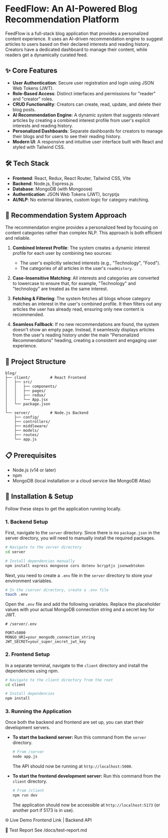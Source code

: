 # FeedFlow: An AI-Powered Blog Recommendation Platform

FeedFlow is a full-stack blog application that provides a personalized content experience. It uses an AI-driven recommendation engine to suggest articles to users based on their declared interests and reading history. Creators have a dedicated dashboard to manage their content, while readers get a dynamically curated feed.

## ✨ Core Features

-   **User Authentication**: Secure user registration and login using JSON Web Tokens (JWT).
-   **Role-Based Access**: Distinct interfaces and permissions for "reader" and "creator" roles.
-   **CRUD Functionality**: Creators can create, read, update, and delete their blog posts.
-   **AI Recommendation Engine**: A dynamic system that suggests relevant articles by creating a combined interest profile from user's explicit interests and reading history.
-   **Personalized Dashboards**: Separate dashboards for creators to manage their blogs and for users to see their reading history.
-   **Modern UI**: A responsive and intuitive user interface built with React and styled with Tailwind CSS.

## 🛠️ Tech Stack

-   **Frontend**: React, Redux, React Router, Tailwind CSS, Vite
-   **Backend**: Node.js, Express.js
-   **Database**: MongoDB (with Mongoose)
-   **Authentication**: JSON Web Tokens (JWT), bcryptjs
-   **AI/NLP**: No external libraries, custom logic for category matching.

## 🧠 Recommendation System Approach

The recommendation engine provides a personalized feed by focusing on content categories rather than complex NLP. This approach is both efficient and reliable.

1.  **Combined Interest Profile**: The system creates a dynamic interest profile for each user by combining two sources:
    -   The user's explicitly selected interests (e.g., "Technology", "Food").
    -   The categories of all articles in the user's `readHistory`.

2.  **Case-Insensitive Matching**: All interests and categories are converted to lowercase to ensure that, for example, "Technology" and "technology" are treated as the same interest.

3.  **Fetching & Filtering**: The system fetches all blogs whose category matches an interest in the user's combined profile. It then filters out any articles the user has already read, ensuring only new content is recommended.

4.  **Seamless Fallback**: If no new recommendations are found, the system doesn't show an empty page. Instead, it seamlessly displays articles from the user's reading history under the main "Personalized Recommendations" heading, creating a consistent and engaging user experience.

## 📁 Project Structure

```
blog/
├── client/         # React Frontend
│   ├── src/
│   │   ├── components/
│   │   ├── pages/
│   │   ├── redux/
│   │   └── App.jsx
│   └── package.json
│
└── server/         # Node.js Backend
    ├── config/
    ├── controllers/
    ├── middleware/
    ├── models/
    ├── routes/
    └── app.js
```

## 📋 Prerequisites

-   Node.js (v14 or later)
-   npm
-   MongoDB (local installation or a cloud service like MongoDB Atlas)

## 🚀 Installation & Setup

Follow these steps to get the application running locally.

### 1. Backend Setup

First, navigate to the `server` directory. Since there is no `package.json` in the server directory, you will need to manually install the required packages.

```bash
# Navigate to the server directory
cd server

# Install dependencies manually
npm install express mongoose cors dotenv bcryptjs jsonwebtoken
```

Next, you need to create a `.env` file in the `server` directory to store your environment variables.

```bash
# In the /server directory, create a .env file
touch .env
```

Open the `.env` file and add the following variables. Replace the placeholder values with your actual MongoDB connection string and a secret key for JWT.

```env
# /server/.env

PORT=5000
MONGO_URI=your_mongodb_connection_string
JWT_SECRET=your_super_secret_jwt_key
```

### 2. Frontend Setup

In a separate terminal, navigate to the `client` directory and install the dependencies using npm.

```bash
# Navigate to the client directory from the root
cd client

# Install dependencies
npm install
```

### 3. Running the Application

Once both the backend and frontend are set up, you can start their development servers.

-   **To start the backend server:**
    Run this command from the `server` directory.

    ```bash
    # From /server
    node app.js
    ```
    The API should now be running at `http://localhost:5000`.

-   **To start the frontend development server:**
    Run this command from the `client` directory.

    ```bash
    # From /client
    npm run dev
    ```
    The application should now be accessible at `http://localhost:5173` (or another port if 5173 is in use).

🌐 Live Demo
Frontend Link | Backend API

🧪 Test Report
See /docs/test-report.md 
